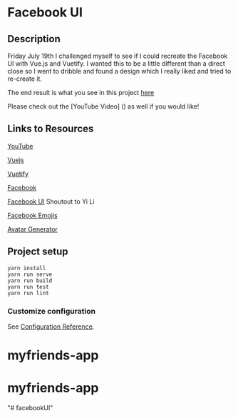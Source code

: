 # Facebook UI

## Description
Friday July 19th I challenged myself to see if I could recreate the Facebook UI with Vue.js and Vuetify. I wanted this to be a little different than a direct close so I went to dribble and found a design which I really liked and tried to re-create it.

The end result is what you see in this project [here](https://uzirthapa.github.io/facebook-ui/dist/)

Please check out the [YouTube Video] () as well if you would like!

## Links to Resources

[YouTube]()

[Vuejs](https://vuejs.org/)

[Vuetify](https://vuetifyjs.com/en/)

[Facebook](https://www.facebook.com/)

[Facebook UI](https://dribbble.com/shots/5905328-Facebook-Concept-Home) Shoutout to Yi Li

[Facebook Emojis](https://emojipedia.org/messenger/1.0/)

[Avatar Generator](https://avatarmaker.com/)


## Project setup
```
yarn install
yarn run serve
yarn run build
yarn run test
yarn run lint
```



### Customize configuration
See [Configuration Reference](https://cli.vuejs.org/config/).
# myfriends-app
# myfriends-app
"# facebookUI" 
